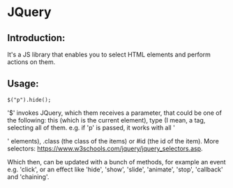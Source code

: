 # JQuery
## Introduction:
It's a JS library that enables you to select HTML elements and perform actions on them.
## Usage:
```
$("p").hide();
```

'$' invokes JQuery, which them receives a parameter, that could be one of the following: this (which is the current element), type (I mean, a tag, selecting all of them. e.g. if 'p' is passed, it works with all '<p>' elements), .class (the class of the items) or #id (the id of the item). More selectors: https://www.w3schools.com/jquery/jquery_selectors.asp.

Which then, can be updated with a bunch of methods, for example an event e.g. 'click', or an effect like 'hide', 'show', 'slide', 'animate', 'stop', 'callback' and 'chaining'.